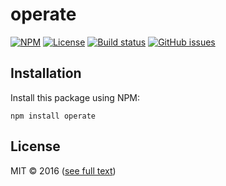 # operate

[![NPM](https://img.shields.io/npm/v/operate.svg?maxAge=2592000&style=flat-square)](https://www.npmjs.com/package/operate)
[![License](https://img.shields.io/npm/l/operate.svg?style=flat-square)](https://github.com/daluege/operate/blob/master/LICENSE)
[![Build status](https://img.shields.io/travis/daluege/operate/master.svg?style=flat-square)](https://travis-ci.org/daluege/operate)
[![GitHub issues](https://img.shields.io/github/issues/daluege/operate.svg?style=flat-square)](https://github.com/daluege/operate/issues)

## Installation

Install this package using NPM:

    npm install operate

## License

MIT © 2016 ([see full text](./LICENSE))
